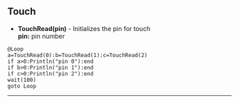 ## Touch

- **TouchRead(pin)** - Initializes the pin for touch   <br>
**pin:** pin number

```basic
@Loop
a=TouchRead(0):b=TouchRead(1):c=TouchRead(2)
if a>0:Println("pin 0"):end 
if b>0:Println("pin 1"):end
if c>0:Println("pin 2"):end 
wait(100)
goto Loop
```
---